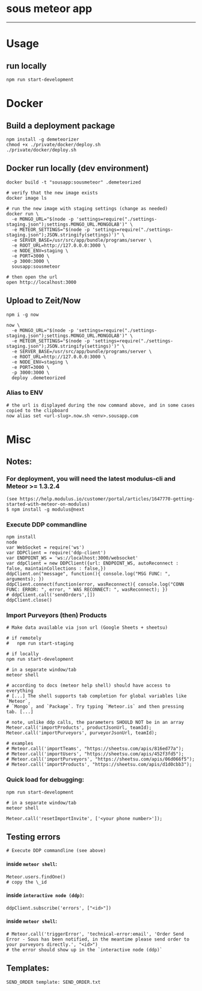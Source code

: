 # sous meteor app
---

# Usage

## run locally

    npm run start-development

# Docker

## Build a deployment package
```
npm install -g demeteorizer
chmod +x ./private/docker/deploy.sh
./private/docker/deploy.sh
```

## Docker run locally (dev environment)
```
docker build -t "sousapp:sousmeteor" .demeteorized

# verify that the new image exists
docker image ls

# run the new image with staging settings (change as needed)
docker run \
  -e MONGO_URL="$(node -p 'settings=require("./settings-staging.json");settings.MONGO_URL.MONGOLAB')" \
  -e METEOR_SETTINGS="$(node -p 'settings=require("./settings-staging.json");JSON.stringify(settings)')" \
  -e SERVER_BASE=/usr/src/app/bundle/programs/server \
  -e ROOT_URL=http://127.0.0.0:3000 \
  -e NODE_ENV=staging \
  -e PORT=3000 \
  -p 3000:3000 \
  sousapp:sousmeteor

# then open the url
open http://localhost:3000
```

## Upload to Zeit/Now

```
npm i -g now

now \
  -e MONGO_URL="$(node -p 'settings=require("./settings-staging.json");settings.MONGO_URL.MONGOLAB')" \
  -e METEOR_SETTINGS="$(node -p 'settings=require("./settings-staging.json");JSON.stringify(settings)')" \
  -e SERVER_BASE=/usr/src/app/bundle/programs/server \
  -e ROOT_URL=http://127.0.0.0:3000 \
  -e NODE_ENV=staging \
  -e PORT=3000 \
  -p 3000:3000 \
  deploy .demeteorized
```

### Alias to ENV

```
# the url is displayed during the now command above, and in some cases copied to the clipboard
now alias set <url-slug>.now.sh <env>.sousapp.com
```

# Misc

## Notes:

### For deployment, you will need the latest modulus-cli and Meteor >= 1.3.2.4
    (see https://help.modulus.io/customer/portal/articles/1647770-getting-started-with-meteor-on-modulus)
    $ npm install -g modulus@next

### Execute DDP commandline

    npm install
    node
    var WebSocket = require('ws')
    var DDPClient = require('ddp-client')
    var ENDPOINT_WS = 'ws://localhost:3000/websocket'
    var ddpClient = new DDPClient({url: ENDPOINT_WS, autoReconnect : false, maintainCollections : false,})
    ddpClient.on("message", function(){ console.log("MSG FUNC: ", arguments); })
    ddpClient.connect(function(error, wasReconnect){ console.log("CONN FUNC: ERROR: ", error, " WAS RECONNECT: ", wasReconnect); })
    # ddpClient.call('sendOrders',[])
    ddpClient.close()

### Import Purveyors (then) Products

    # Make data available via json url (Google Sheets + sheetsu)

    # if remotely
    #   npm run start-staging

    # if locally
    npm run start-development

    # in a separate window/tab
    meteor shell

    # according to docs (meteor help shell) should have access to everything
    # [...] The shell supports tab completion for global variables like `Meteor`,
    # `Mongo`, and `Package`. Try typing `Meteor.is` and then pressing tab. [...]

    # note, unlike ddp calls, the parameters SHOULD NOT be in an array
    Meteor.call('importProducts', productJsonUrl, teamId);
    Meteor.call('importPurveyors', purveyorJsonUrl, teamId);

    # examples
    # Meteor.call('importTeams', "https://sheetsu.com/apis/816ed77a");
    # Meteor.call('importUsers', "https://sheetsu.com/apis/452f3fd5");
    # Meteor.call('importPurveyors', "https://sheetsu.com/apis/06d066f5");
    # Meteor.call('importProducts', "https://sheetsu.com/apis/d1d0cbb3");

### Quick load for debugging:

    npm run start-development

    # in a separate window/tab
    meteor shell

    Meteor.call('resetImportInvite', ['<your phone number>']);

## Testing errors

    # Execute DDP commandline (see above)

#### inside `meteor shell`:

    Meteor.users.findOne()
    # copy the \_id

#### inside `interactive node (ddp)`:

    ddpClient.subscribe('errors', ["<id>"])

#### inside `meteor shell`:

    # Meteor.call('triggerError', 'technical-error:email', 'Order Send Error - Sous has been notified, in the meantime please send order to your purveyors directly.', "<id>")
    # the error should show up in the `interactive node (ddp)`

## Templates:

    SEND_ORDER template: SEND_ORDER.txt
